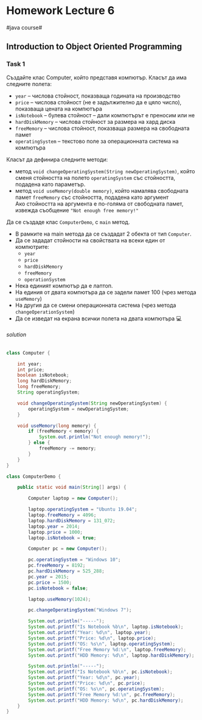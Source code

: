 # Homework Lecture 6
#java course#

## Introduction to Object Oriented Programming

### Task 1

Създайте клас Computer, който представя компютър. Класът да има следните полета:

- `year` – числова стойност, показваща годината на производство
- `price` – числова стойност (не е задължително да е цяло число), показваща цената на компютъра
- `isNotebook` – булева стойност – дали компютърът е преносим или не 
- `hardDiskMemory` – числова стойност за размера на хард диска
- `freeMemory` – числова стойност, показваща размера на свободната памет 
- `operatingSystem` – текстово поле за операционната система на компютъра


Класът да дефинира следните методи:

- метод `void changeOperatingSystem(String newOperatingSystem)`,
който сменя стойността на полето `operatingSystem` със стойността, подадена като параметър.
- метод `void useMemory(double memory)`, който намалява 
свободната памет `freeMemory` със стойността, подадена като аргумент  
Ако стойността на аргумента е по-голяма от свободната памет, извежда съобщение `"Not enough free memory!"`

Да се създаде клас `ComputerDemo`, с `main` метод.

- В рамките на main метода да се създадат 2 обекта от тип `Computer`.
- Да се зададат стойности на свойствата на всеки един от компютрите:
    - `year`
    - `price`
    - `hardDiskMemory`
    - `freeMemory`
    - `operationSystem`
- Нека единият компютър да е лаптоп. 
- На единия от двата компютъра да се задели памет 100 (чрез метода `useMemory`)
- На другия да се смени операционната система (чрез метода `changeOperationSystem`)
- Да се изведат на екрана всички полета на двата компютъра 💻

###### solution

```java
class Computer {

    int year;
    int price;
    boolean isNotebook;
    long hardDiskMemory;
    long freeMemory;
    String operatingSystem;

    void changeOperatingSystem(String newOperatingSystem) {
        operatingSystem = newOperatingSystem;
    }

    void useMemory(long memory) {
        if (freeMemory < memory) {
            System.out.println("Not enough memory!");
        } else {
            freeMemory -= memory;
        }
    }
}
```

```java
class ComputerDemo {

    public static void main(String[] args) {

        Computer laptop = new Computer();

        laptop.operatingSystem = "Ubuntu 19.04";
        laptop.freeMemory = 4096;
        laptop.hardDiskMemory = 131_072;
        laptop.year = 2014;
        laptop.price = 1000;
        laptop.isNotebook = true;

        Computer pc = new Computer();

        pc.operatingSystem = "Windows 10";
        pc.freeMemory = 8192;
        pc.hardDiskMemory = 525_288;
        pc.year = 2015;
        pc.price = 1500;
        pc.isNotebook = false;

        laptop.useMemory(1024);

        pc.changeOperatingSystem("Windows 7");

        System.out.println("-----");
        System.out.printf("Is Notebook %b\n", laptop.isNotebook);
        System.out.printf("Year: %d\n", laptop.year);
        System.out.printf("Price: %d\n", laptop.price);
        System.out.printf("OS: %s\n", laptop.operatingSystem);
        System.out.printf("Free Memory %d:\n", laptop.freeMemory);
        System.out.printf("HDD Memory: %d\n", laptop.hardDiskMemory);

        System.out.println("-----");
        System.out.printf("Is Notebook %b\n", pc.isNotebook);
        System.out.printf("Year: %d\n", pc.year);
        System.out.printf("Price: %d\n", pc.price);
        System.out.printf("OS: %s\n", pc.operatingSystem);
        System.out.printf("Free Memory %d:\n", pc.freeMemory);
        System.out.printf("HDD Memory: %d\n", pc.hardDiskMemory);
    }
}
```